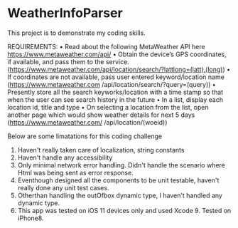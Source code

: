 # WeatherInfoParser
This project is to demonstrate my coding skills.

REQUIREMENTS:
• Read about the following MetaWeather API here https://www.metaweather.com/api/
• Obtain the device’s GPS coordinates, if available, and pass them to the service.
(https://www.metaweather.com/api/location/search/?lattlong=(latt),(long))
• If coordinates are not available, pass user entered keyword/location name
(https://www.metaweather.com /api/location/search/?query=(query))
• Presently store all the search keyworks/location with a time stamp so that when the
user can see search history in the future
• In a list, display each location id, title and type
• On selecting a location from the list, open another page which would show weather
details for next 5 days
(https://www.metaweather.com/ /api/location/(woeid))


Below are some limatations for this coding challenge

1. Haven't really taken care of localization, string constants
2. Haven't handle any accessibility
3. Only minimal network error handling. Didn't handle the scenario where Html was being sent as error response.
4. Eventhough designed all the components to be unit testable, haven't really done any unit test cases.
5. Otherthan handling the outOfbox dynamic type, I haven't handled any dynamic type.
6. This app was tested on iOS 11 devices only and used Xcode 9. Tested on iPhone8.
